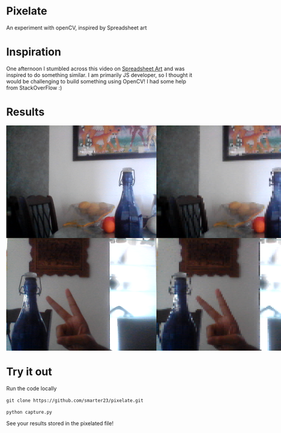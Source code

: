 # Pixelate
An experiment with openCV, inspired by Spreadsheet art

# Inspiration
One afternoon I stumbled across this video on [Spreadsheet Art](https://www.youtube.com/watch?v=UBX2QQHlQ_I) and was inspired to do something similar. 
I am primarily JS developer, so I thought it would be challenging to build something using OpenCV!
I had some help from StackOverFlow :)

# Results
<div style="display:flex">
<img src="/images/opencv_frame_01590054746.7779524.png" width=400 alt="Original">
<img src="/pixelated/opencv_pixelated_11590054747.055763.png" width=400 alt="Pixelated">
</div>

<div style="display:flex">
<img src="/images/opencv_frame_11590054774.7512221.png" width=400 alt="Original">
<img src="/pixelated/opencv_pixelated_21590054774.839982.png" width=400 alt="Pixelated">
</div>

# Try it out
Run the code locally

``` git clone https://github.com/smarter23/pixelate.git ```

```python capture.py ```

See your results stored in the pixelated file!
